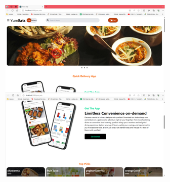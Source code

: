 ![1](https://github.com/Vinster208/yum_eats/blob/main/yumeats_1.png)
![2](https://github.com/Vinster208/yum_eats/blob/main/yumeats_2.png)
